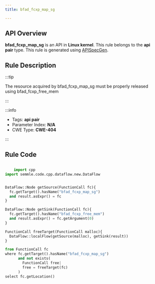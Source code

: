 ```yaml
---
title: bfad_fcxp_map_sg

---
```



## API Overview
**bfad_fcxp_map_sg** is an API in **Linux kernel**. This rule belongs to the **api pair** type. This rule is generated using [APISpecGen](../../tools/APISpecGen).
## Rule Description

:::tip

The resource acquired by bfad_fcxp_map_sg must be properly released using bfad_fcxp_free_mem

:::

:::info

- Tags: **api pair**
- Parameter Index: **N/A**
- CWE Type: **CWE-404**

:::

## Rule Code
```python

    import cpp
import semmle.code.cpp.dataflow.new.DataFlow


DataFlow::Node getSource(FunctionCall fc){
  fc.getTarget().hasName("bfad_fcxp_map_sg")
  and result.asExpr() = fc
}

DataFlow::Node getSink(FunctionCall fc){
  fc.getTarget().hasName("bfad_fcxp_free_mem")
  and result.asExpr() = fc.getArgument(0)
}

FunctionCall freeTarget(FunctionCall malloc){
  DataFlow::localFlow(getSource(malloc), getSink(result))
}

from FunctionCall fc
where fc.getTarget().hasName("bfad_fcxp_map_sg")
      and not exists(
        FunctionCall free| 
        free = freeTarget(fc)
      )
select fc.getLocation()

    
```